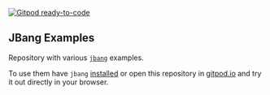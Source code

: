 [![Gitpod ready-to-code](https://img.shields.io/badge/Gitpod-ready--to--code-blue?logo=gitpod)](https://gitpod.io/#https://github.com/jbangdev/jbang-examples)

## JBang Examples 

Repository with various [`jbang`](https://jbang.dev) examples.

To use them have `jbang` [installed](https://jbang.dev/download) or open this repository in [gitpod.io](https://gitpod.io/#https://github.com/jbangdev/jbang-examples)
and try it out directly in your browser.


